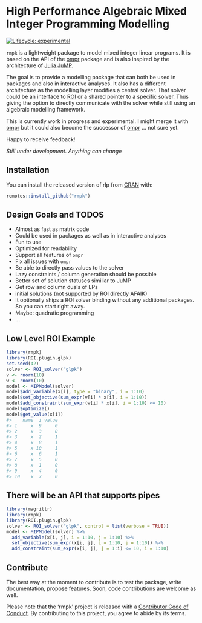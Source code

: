 
<!-- README.md is generated from README.Rmd. Please edit that file -->

# High Performance Algebraic Mixed Integer Programming Modelling

<!-- badges: start -->

[![Lifecycle:
experimental](https://img.shields.io/badge/lifecycle-experimental-orange.svg)](https://www.tidyverse.org/lifecycle/#experimental)
<!-- badges: end -->

`rmpk` is a lightweight package to model mixed integer linear programs.
It is based on the API of the
[ompr](https://github.com/dirkschumacher/ompr) package and is also
inspired by the architecture of [Julia
JuMP](https://github.com/JuliaOpt/JuMP.jl).

The goal is to provide a modelling package that can both be used in
packages and also in interactive analyses. It also has a different
architecture as the modelling layer modifies a central solver. That
solver could be an interface to
[ROI](https://CRAN.R-project.org/package=ROI) or a shared pointer to a
specific solver. Thus giving the option to directly communicate with the
solver while still using an algebraic modelling framework.

This is currently work in progress and experimental. I might merge it
with [ompr](https://github.com/dirkschumacher/ompr) but it could also
become the successor of [ompr](https://github.com/dirkschumacher/ompr) …
not sure yet.

Happy to receive feedback\!

*Still under development. Anything can change*

## Installation

You can install the released version of rlp from
[CRAN](https://CRAN.R-project.org) with:

``` r
remotes::install_github("rmpk")
```

## Design Goals and TODOS

  - Almost as fast as matrix code
  - Could be used in packages as well as in interactive analyses
  - Fun to use
  - Optimized for readability
  - Support all features of `ompr`
  - Fix all issues with `ompr`
  - Be able to directly pass values to the solver
  - Lazy constraints / column generation should be possible
  - Better set of solution statuses similiar to JuMP
  - Get row and column duals of LPs
  - initial solutions (not supported by ROI directly AFAIK)
  - It optionally ships a ROI solver binding without any additional
    packages. So you can start right away.
  - Maybe: quadratic programming
  - …

## Low Level ROI Example

``` r
library(rmpk)
library(ROI.plugin.glpk)
set.seed(42)
solver <- ROI_solver("glpk")
v <- rnorm(10)
w <- rnorm(10)
model <- MIPModel(solver)
model$add_variable(x[i], type = "binary", i = 1:10)
model$set_objective(sum_expr(v[i] * x[i], i = 1:10))
model$add_constraint(sum_expr(w[i] * x[i], i = 1:10) <= 10)
model$optimize()
model$get_value(x[i])
#>    name  i value
#> 1     x  9     0
#> 2     x  3     0
#> 3     x  2     1
#> 4     x  8     1
#> 5     x 10     1
#> 6     x  6     1
#> 7     x  5     0
#> 8     x  1     0
#> 9     x  4     0
#> 10    x  7     0
```

## There will be an API that supports pipes

``` r
library(magrittr)
library(rmpk)
library(ROI.plugin.glpk)
solver <- ROI_solver("glpk", control = list(verbose = TRUE))
model <- MIPModel(solver) %>% 
  add_variable(x[i, j], i = 1:10, j = 1:10) %>% 
  set_objective(sum_expr(x[i, j], i = 1:10, j = 1:10)) %>%
  add_constraint(sum_expr(x[i, j], j = 1:i) <= 10, i = 1:10)
```

## Contribute

The best way at the moment to contribute is to test the package, write
documentation, propose features. Soon, code contributions are welcome as
well.

Please note that the ‘rmpk’ project is released with a [Contributor Code
of Conduct](CODE_OF_CONDUCT.md). By contributing to this project, you
agree to abide by its terms.
